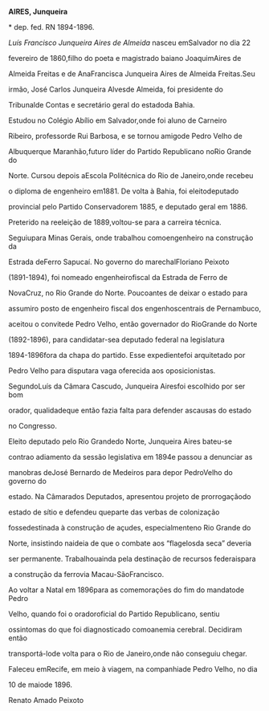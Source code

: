 **AIRES, Junqueira**



\* dep. fed. RN 1894-1896.



*Luís Francisco Junqueira Aires de Almeida* nasceu emSalvador no dia 22

fevereiro de 1860,filho do poeta e magistrado baiano JoaquimAires de

Almeida Freitas e de AnaFrancisca Junqueira Aires de Almeida Freitas.Seu

irmão, José Carlos Junqueira Alvesde Almeida, foi presidente do

Tribunalde Contas e secretário geral do estadoda Bahia.



Estudou no Colégio Abílio em Salvador,onde foi aluno de Carneiro

Ribeiro, professorde Rui Barbosa, e se tornou amigode Pedro Velho de

Albuquerque Maranhão,futuro líder do Partido Republicano noRio Grande do

Norte. Cursou depois aEscola Politécnica do Rio de Janeiro,onde recebeu

o diploma de engenheiro em1881. De volta à Bahia, foi eleitodeputado

provincial pelo Partido Conservadorem 1885, e deputado geral em 1886.



Preterido na reeleição de 1889,voltou-se para a carreira técnica.

Seguiupara Minas Gerais, onde trabalhou comoengenheiro na construção da

Estrada deFerro Sapucaí. No governo do marechalFloriano Peixoto

(1891-1894), foi nomeado engenheirofiscal da Estrada de Ferro de

NovaCruz, no Rio Grande do Norte. Poucoantes de deixar o estado para

assumiro posto de engenheiro fiscal dos engenhoscentrais de Pernambuco,

aceitou o convitede Pedro Velho, então governador do RioGrande do Norte

(1892-1896), para candidatar-sea deputado federal na legislatura

1894-1896fora da chapa do partido. Esse expedientefoi arquitetado por

Pedro Velho para disputara vaga oferecida aos oposicionistas.

SegundoLuís da Câmara Cascudo, Junqueira Airesfoi escolhido por ser bom

orador, qualidadeque então fazia falta para defender ascausas do estado

no Congresso.



Eleito deputado pelo Rio Grandedo Norte, Junqueira Aires bateu-se

contrao adiamento da sessão legislativa em 1894e passou a denunciar as

manobras deJosé Bernardo de Medeiros para depor PedroVelho do governo do

estado. Na Câmarados Deputados, apresentou projeto de prorrogaçãodo

estado de sítio e defendeu queparte das verbas de colonização

fossedestinada à construção de açudes, especialmenteno Rio Grande do

Norte, insistindo naideia de que o combate aos “flagelosda seca” deveria

ser permanente. Trabalhouainda pela destinação de recursos federaispara

a construção da ferrovia Macau-SãoFrancisco.



Ao voltar a Natal em 1896para as comemorações do fim do mandatode Pedro

Velho, quando foi o oradoroficial do Partido Republicano, sentiu

ossintomas do que foi diagnosticado comoanemia cerebral. Decidiram então

transportá-lode volta para o Rio de Janeiro,onde não conseguiu chegar.

Faleceu emRecife, em meio à viagem, na companhiade Pedro Velho, no dia

10 de maiode 1896.



Renato Amado Peixoto



